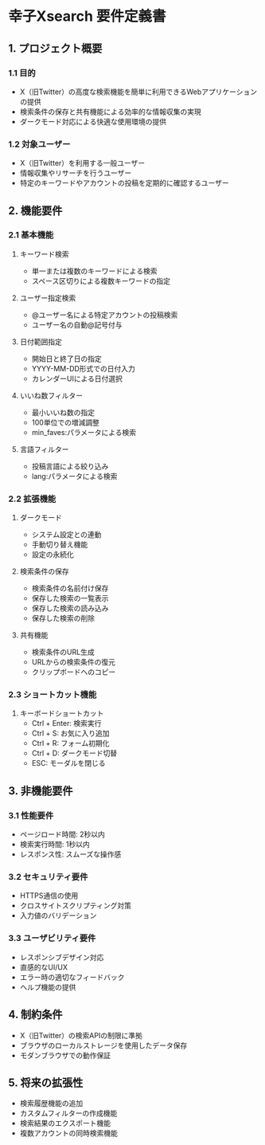 # 幸子Xsearch 要件定義書

## 1. プロジェクト概要

### 1.1 目的
- X（旧Twitter）の高度な検索機能を簡単に利用できるWebアプリケーションの提供
- 検索条件の保存と共有機能による効率的な情報収集の実現
- ダークモード対応による快適な使用環境の提供

### 1.2 対象ユーザー
- X（旧Twitter）を利用する一般ユーザー
- 情報収集やリサーチを行うユーザー
- 特定のキーワードやアカウントの投稿を定期的に確認するユーザー

## 2. 機能要件

### 2.1 基本機能
1. キーワード検索
   - 単一または複数のキーワードによる検索
   - スペース区切りによる複数キーワードの指定

2. ユーザー指定検索
   - @ユーザー名による特定アカウントの投稿検索
   - ユーザー名の自動@記号付与

3. 日付範囲指定
   - 開始日と終了日の指定
   - YYYY-MM-DD形式での日付入力
   - カレンダーUIによる日付選択

4. いいね数フィルター
   - 最小いいね数の指定
   - 100単位での増減調整
   - min_faves:パラメータによる検索

5. 言語フィルター
   - 投稿言語による絞り込み
   - lang:パラメータによる検索

### 2.2 拡張機能
1. ダークモード
   - システム設定との連動
   - 手動切り替え機能
   - 設定の永続化

2. 検索条件の保存
   - 検索条件の名前付け保存
   - 保存した検索の一覧表示
   - 保存した検索の読み込み
   - 保存した検索の削除

3. 共有機能
   - 検索条件のURL生成
   - URLからの検索条件の復元
   - クリップボードへのコピー

### 2.3 ショートカット機能
1. キーボードショートカット
   - Ctrl + Enter: 検索実行
   - Ctrl + S: お気に入り追加
   - Ctrl + R: フォーム初期化
   - Ctrl + D: ダークモード切替
   - ESC: モーダルを閉じる

## 3. 非機能要件

### 3.1 性能要件
- ページロード時間: 2秒以内
- 検索実行時間: 1秒以内
- レスポンス性: スムーズな操作感

### 3.2 セキュリティ要件
- HTTPS通信の使用
- クロスサイトスクリプティング対策
- 入力値のバリデーション

### 3.3 ユーザビリティ要件
- レスポンシブデザイン対応
- 直感的なUI/UX
- エラー時の適切なフィードバック
- ヘルプ機能の提供

## 4. 制約条件
- X（旧Twitter）の検索APIの制限に準拠
- ブラウザのローカルストレージを使用したデータ保存
- モダンブラウザでの動作保証

## 5. 将来の拡張性
- 検索履歴機能の追加
- カスタムフィルターの作成機能
- 検索結果のエクスポート機能
- 複数アカウントの同時検索機能 